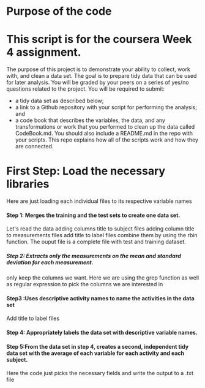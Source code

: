 # Purpose of the code

# This script is for the coursera Week 4 assignment.
The purpose of this project is to demonstrate your ability to collect, work with, and clean a data set. The goal is to prepare tidy data that can be used for later analysis. You will be graded by your peers on a series of yes/no questions related to the project. You will be required to submit:

* a tidy data set as described below;
* a link to a Github repository with your script for performing the analysis; and
* a code book that describes the variables, the data, and any transformations or work that you performed to clean up the data called CodeBook.md.
You should also include a README.md in the repo with your scripts. This repo explains how all of the scripts work and how they are connected.

# First Step: Load the necessary libraries
Here are just loading each individual files to its respective variable names

#### Step 1: Merges the training and the test sets to create one data set.
Let's read the data
adding columns title to subject files
adding column title to measurements files
add title to label files
combine them by using the rbin function. The ouput file is a complete file with test and training dataset.

##### Step 2: Extracts only the measurements on the mean and standard deviation for each measurement.
only keep the columns we want. Here we are using the grep function as well as regular expression to pick
the columns we are interested in

#### Step3 :Uses descriptive activity names to name the activities in the data set
Add title to label files


#### Step 4: Appropriately labels the data set with descriptive variable names.

#### Step 5:From the data set in step 4, creates a second, independent tidy data set with the average of each variable for each activity and each subject.
Here the code just picks the necessary fields and write the output to a .txt file

